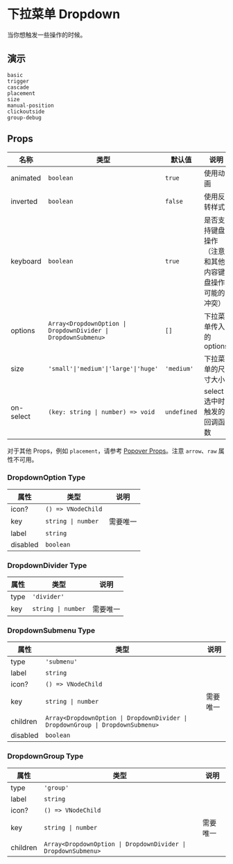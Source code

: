 # 下拉菜单 Dropdown

当你想触发一些操作的时候。

## 演示

```demo
basic
trigger
cascade
placement
size
manual-position
clickoutside
group-debug
```

## Props

| 名称 | 类型 | 默认值 | 说明 |
| --- | --- | --- | --- |
| animated | `boolean` | `true` | 使用动画 |
| inverted | `boolean` | `false` | 使用反转样式 |
| keyboard | `boolean` | `true` | 是否支持键盘操作（注意和其他内容键盘操作可能的冲突） |
| options | `Array<DropdownOption \| DropdownDivider \| DropdownSubmenu>` | `[]` | 下拉菜单传入的 options |
| size | `'small'\|'medium'\|'large'\|'huge'` | `'medium'` | 下拉菜单的尺寸大小 |
| on-select | `(key: string \| number) => void` | `undefined` |select 选中时触发的回调函数  |

对于其他 Props，例如 `placement`，请参考 [Popover Props](popover#Props)。注意 `arrow`、`raw` 属性不可用。

### DropdownOption Type

| 属性     | 类型               | 说明     |
| -------- | ------------------ | -------- |
| icon?    | `() => VNodeChild` |          |
| key      | `string \| number` | 需要唯一 |
| label    | `string`           |          |
| disabled | `boolean`          |          |

### DropdownDivider Type

| 属性 | 类型               | 说明     |
| ---- | ------------------ | -------- |
| type | `'divider'`        |          |
| key  | `string \| number` | 需要唯一 |

### DropdownSubmenu Type

| 属性 | 类型 | 说明 |
| --- | --- | --- |
| type | `'submenu'` |  |
| label | `string` |  |
| icon? | `() => VNodeChild` |  |
| key | `string \| number` | 需要唯一 |
| children | `Array<DropdownOption \| DropdownDivider \| DropdownGroup \| DropdownSubmenu>` |  |
| disabled | `boolean` |  |

### DropdownGroup Type

| 属性 | 类型 | 说明 |
| --- | --- | --- |
| type | `'group'` |  |
| label | `string` |  |
| icon? | `() => VNodeChild` |  |
| key | `string \| number` | 需要唯一 |
| children | `Array<DropdownOption \| DropdownDivider \| DropdownSubmenu>` |  |
